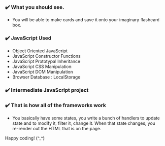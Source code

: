### :heavy_check_mark: What you should see.
-  You will be able to make cards and save it onto your imaginary flashcard box.
### :heavy_check_mark: JavaScript Used
- Object Oriented JavaScript
- JavaScript Constructor Functions
- JavaScript Prototypal Inheritance
- JavaScript CSS Manipulation
- JavaScript DOM Manipulation
- Browser Database : LocalStorage
### :heavy_check_mark: Intermediate JavaScript project

### :heavy_check_mark: That is how all of the frameworks work
- You basically have some states, you write a bunch of handlers to update state and to modify it, filter it, change it. When that state changes, you re-render out the HTML that is on the page.

Happy coding! (^_^)